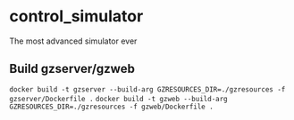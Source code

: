 # control_simulator
The most advanced simulator ever


## Build gzserver/gzweb
`docker build -t gzserver --build-arg GZRESOURCES_DIR=./gzresources -f gzserver/Dockerfile .`
`docker build -t gzweb --build-arg GZRESOURCES_DIR=./gzresources -f gzweb/Dockerfile .`
